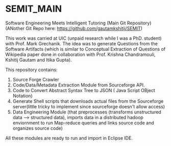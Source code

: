 # SEMIT_MAIN
Software Engineering Meets Intelligent Tutoring (Main Git Repository)
(ANother Git Repo here: https://github.com/gautamkshitij/SEMIT)

This work was carried at UIC (unpaid research while I was a PhD. student) with Prof. Mark Grechanik. The idea was to generate Questions from the Software Artifacts (which is similar to Conceptual Extraction of Questions of Wikipedia paper done in collaboration with Prof. Krishna Chandramouli, Kshitij Gautam and Itika Gupta).


This repository contains:

1. Source Forge Crawler
2. Code/Data/Metadata Extraction Module from Sourceforge API.
3. Code to Convert Abstract Syntax Tree to JSON ( Java Script OBject Notation)
4. Generate Shell scripts that downloads actual files from the Sourceforge server(little tricky to implement since sourceforge doesn't allow access)
5. Data Engineering Module (that preprocesses (transforms unstructured data --> structured data), imports data in a distributed hadoop enviornment to run Map-reduce queries and links source code and organizes source code) 


 All these modules are ready to run and import in Eclipse IDE.
